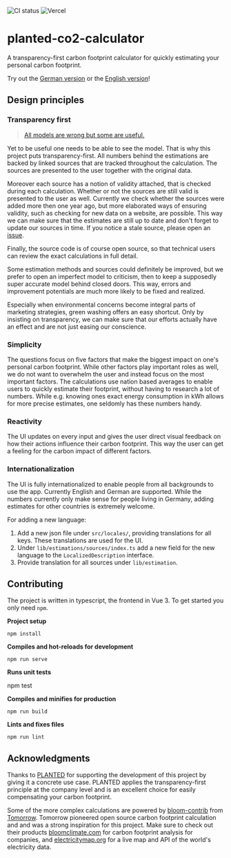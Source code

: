 ![CI status](https://github.com/JarnoRFB/planted-co2-calculator/actions/workflows/ci.yml/badge.svg) ![Vercel](https://therealsujitk-vercel-badge.vercel.app/?app=planted-co2-calculator)

# planted-co2-calculator

A transparency-first carbon footprint calculator for quickly estimating your personal carbon footprint.

Try out the [German version](https://calculator.planted.green/de) or the
[English version](https://calculator.planted.green/en)!

## Design principles

### Transparency first

> [All models are wrong but some are useful.](https://en.wikipedia.org/wiki/All_models_are_wrong)

Yet to be useful one needs to be able to see the model. That is why this project puts transparency-first.
All numbers behind the estimations are backed by linked sources that are tracked throughout the calculation.
The sources are presented to the user together with the original data.

Moreover each source has a notion of validity attached, that is checked during each calculation. Whether or not the sources
are still valid is presented to the user as well. Currently we check whether the sources were added more then one year ago,
but more elaborated ways of ensuring validity, such as checking for new data on a website, are possible.
This way we can make sure that the estimates are still up to date and don't forget to update our sources in time.
If you notice a stale source, please open an [issue](https://github.com/JarnoRFB/planted-co2-calculator/issues).

Finally, the source code is of course open source, so that technical users can review the exact calculations in full detail.

Some estimation methods and sources could definitely be improved, but we prefer to open an imperfect model to criticism, then to keep
a supposedly super accurate model behind closed doors. This way, errors and improvement potentials are much more likely to be fixed and realized.

Especially when environmental concerns become integral parts of marketing strategies, green washing offers an easy shortcut.
Only by insisting on transparency, we can make sure that our efforts actually have an effect and are not just
easing our conscience.

### Simplicity

The questions focus on five factors that make the biggest impact on one's personal carbon footprint. While other factors play important roles
as well, we do not want to overwhelm the user and instead focus on the most important factors.
The calculations use nation based averages to enable users to quickly estimate their footprint, without having to research a lot of
numbers. While e.g. knowing ones exact energy consumption in kWh allows for more precise estimates, one seldomly has these numbers handy.

### Reactivity

The UI updates on every input and gives the user direct visual feedback on how their actions influence their carbon footprint.
This way the user can get a feeling for the carbon impact of different factors.

### Internationalization

The UI is fully internationalized to enable people from all backgrounds to use the app. Currently English and German are supported.
While the numbers currently only make sense for people living in Germany, adding estimates for other countries is extremely welcome.

For adding a new language:

1. Add a new json file under `src/locales/`, providing translations for all keys. These translations are used for the UI.
2. Under `lib/estimations/sources/index.ts` add a new field for the new language to the `LocalizedDescription` interface.
3. Provide translation for all sources under `lib/estimation`.

## Contributing

The project is written in typescript, the frontend in Vue 3. To get started you only need `npm`.

**Project setup**

```
npm install
```

**Compiles and hot-reloads for development**

```
npm run serve
```

**Runs unit tests**

npm test

**Compiles and minifies for production**

```
npm run build
```

**Lints and fixes files**

```
npm run lint
```

## Acknowledgments

Thanks to [PLANTED](https://planted.green) for supporting the development of this project by giving it a concrete use case.
PLANTED applies the transparency-first principle at the company level and is an excellent choice for easily compensating your carbon footprint.

Some of the more complex calculations are powered by [bloom-contrib](https://github.com/tmrowco/bloom-contrib) from
[Tomorrow](https://www.tmrow.com/). Tomorrow pioneered open source carbon footprint calculation and and was a strong
inspiration for this project. Make sure to check out their products [bloomclimate.com](https://bloomclimate.com/) for
carbon footprint analysis for companies, and [electricitymap.org](https://www.electricitymap.org/map) for
a live map and API of the world's electricity data.
